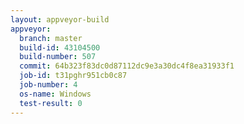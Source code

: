 ```yaml
---
layout: appveyor-build
appveyor:
  branch: master
  build-id: 43104500
  build-number: 507
  commit: 64b323f83dc0d87112dc9e3a30dc4f8ea31933f1
  job-id: t31pghr951cb0c87
  job-number: 4
  os-name: Windows
  test-result: 0
---
```


